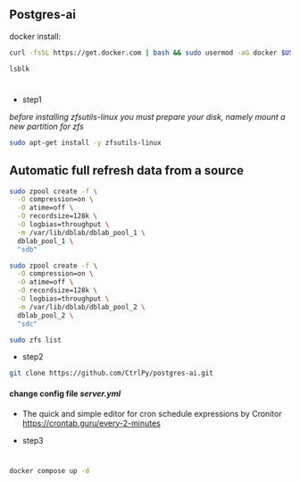 ## Postgres-ai


docker install: 


 ```zsh
 curl -fsSL https://get.docker.com | bash && sudo usermod -aG docker $USER && exit
 ```


`lsblk`




#

* step1 

*before installing zfsutils-linux you must prepare your disk, namely mount a new partition for zfs*


```zsh
sudo apt-get install -y zfsutils-linux
```


## Automatic full refresh data from a source


```zsh
sudo zpool create -f \
  -O compression=on \
  -O atime=off \
  -O recordsize=128k \
  -O logbias=throughput \
  -m /var/lib/dblab/dblab_pool_1 \
  dblab_pool_1 \
  "sdb"
  ```



```zsh
sudo zpool create -f \
  -O compression=on \
  -O atime=off \
  -O recordsize=128k \
  -O logbias=throughput \
  -m /var/lib/dblab/dblab_pool_2 \
  dblab_pool_2 \
  "sdc"
  ```






  ```zsh
  sudo zfs list
  ```


* step2



```zsh
git clone https://github.com/CtrlPy/postgres-ai.git
```




#### change config file  *server.yml*

* The quick and simple editor for cron schedule expressions by Cronitor https://crontab.guru/every-2-minutes



* step3
#



  ```zsh
docker compose up -d
  ```



  